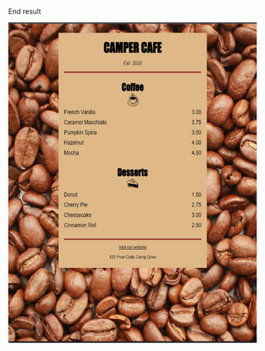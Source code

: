 End result

<img src="https://github.com/nzayem/FreeCodeCamp/blob/main/module-2-Css-Basics-CafeMenu/Final-Result.png" width="750" height="650">
